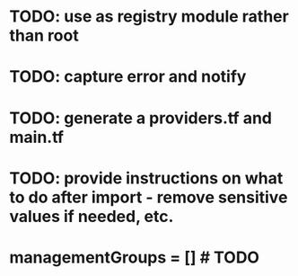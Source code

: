 # TODO: use as registry module rather than root 
# TODO: capture error and notify
# TODO: generate a providers.tf and main.tf
# TODO: provide instructions on what to do after import - remove sensitive values if needed, etc.
# managementGroups = [] # TODO
